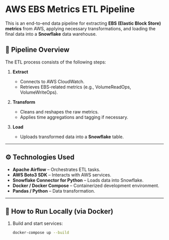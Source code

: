 # AWS EBS Metrics ETL Pipeline

This is an end-to-end data pipeline for extracting **EBS (Elastic Block Store) metrics** from AWS, applying necessary transformations, and loading the final data into a **Snowflake** data warehouse.

## 🚀 Pipeline Overview

The ETL process consists of the following steps:

1. **Extract**  
   - Connects to AWS CloudWatch.
   - Retrieves EBS-related metrics (e.g., VolumeReadOps, VolumeWriteOps).

2. **Transform**  
   - Cleans and reshapes the raw metrics.
   - Applies time aggregations and tagging if necessary.

3. **Load**  
   - Uploads transformed data into a **Snowflake** table.

---

## ⚙️ Technologies Used

- **Apache Airflow** – Orchestrates ETL tasks.
- **AWS Boto3 SDK** – Interacts with AWS services.
- **Snowflake Connector for Python** – Loads data into Snowflake.
- **Docker / Docker Compose** – Containerized development environment.
- **Pandas / Python** – Data transformation.

---

## 🐳 How to Run Locally (via Docker)

1. Build and start services:

   ```bash
   docker-compose up --build
